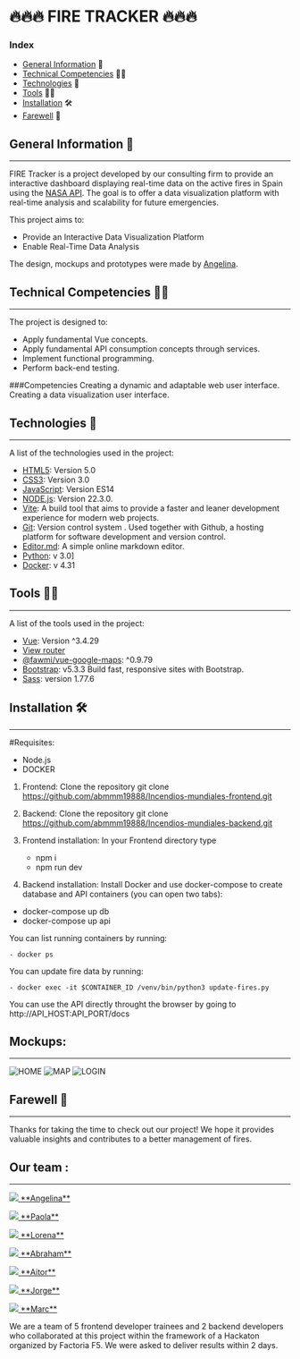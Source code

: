 # 🔥🔥🔥 FIRE TRACKER 🔥🔥🔥
### Index
- [General Information](#general-information) 📝
- [Technical Competencies](#technical-competencies) 💪🏼
- [Technologies](#technologies) 📲
- [Tools](#tools) 💅🏼
- [Installation](#installation) 🛠️
- [Farewell](#farewell) 🖖



##  General Information 📝
***
FIRE Tracker is a project developed by our consulting firm to provide an interactive dashboard displaying real-time data on the active fires in Spain using the [NASA API](https://firms.modaps.eosdis.nasa.gov/api/country/). The goal is to offer a data visualization platform with real-time analysis and scalability for future emergencies.

This project aims to:

- Provide an Interactive Data Visualization Platform
- Enable Real-Time Data Analysis
  
The design, mockups and prototypes were made by [Angelina](https://github.com/Angelinabassano). 



## Technical Competencies 💪🏼
***
The project is designed to:

- Apply fundamental Vue concepts.
- Apply fundamental API consumption concepts through services.
- Implement functional programming.
- Perform back-end testing.
  
###Competencies
Creating a dynamic and adaptable web user interface.
Creating a data visualization user interface.



##  Technologies 📲
***
A list of the technologies used in the project: 

* [HTML5](https://developer.mozilla.org/en-US/docs/Web/Guide/HTML/HTML5): Version 5.0
* [CSS3](https://developer.mozilla.org/en-US/docs/Web/CSS): Version 3.0
* [JavaScript](https://developer.mozilla.org/en-US/docs/Web/JavaScript): Version ES14
* [NODE.js](https://nodejs.org/en): Version 22.3.0.
* [Vite](https://vitejs.dev/): A build tool that aims to provide a faster and leaner development experience for modern web projects.
* [Git](https://git-scm.com/): Version control system . Used together with Github, a hosting platform for software development and version control.
* [Editor.md](https://pandao.github.io/editor.md/en.html): A simple online markdown editor.
* [Python](https://www.python.org/downloads/): v 3.0]
* [Docker](https://www.docker.com/): v 4.31



##  Tools 💅🏼
***
A list of the tools used in the project:  

* [Vue](https://vuejs.org/): Version ^3.4.29
* [View router](https://router.vuejs.org/)
* [@fawmi/vue-google-maps](https://github.com/fawmi/vue-google-maps): ^0.9.79
* [Bootstrap](https://getbootstrap.com/): v5.3.3 Build fast, responsive sites with Bootstrap.
* [Sass](https://sass-lang.com/): version 1.77.6



##  Installation 🛠️
***
#Requisites: 

- Node.js
- DOCKER 

1. Frontend: Clone the repository git clone https://github.com/abmmm19888/Incendios-mundiales-frontend.git

2. Backend:  Clone the repository git clone https://github.com/abmmm19888/Incendios-mundiales-backend.git 

3. Frontend installation: In your Frontend directory type   
   - npm i
   - npm run dev

4. Backend installation: Install Docker and use docker-compose to create database and API containers (you can open two tabs):

  - docker-compose up db
  - docker-compose up api

  You can list running containers by running:

    - docker ps

  You can update fire data by running:

    - docker exec -it $CONTAINER_ID /venv/bin/python3 update-fires.py

  You can use the API directly throught the browser by going to http://API_HOST:API_PORT/docs



##  Mockups:
***

![HOME](https://i.ibb.co/1JZ31x5/HOME.png)
![MAP](https://i.ibb.co/4fF5SrQ/MAPA.jpg)
![LOGIN](https://i.ibb.co/Ry9h57N/LOGIN.jpg)


##  Farewell 🖖
***
Thanks for taking the time to check out our project! We hope it provides valuable insights and contributes to a better management of fires.


## Our team :

***
 
<p> <a href="https://github.com/Angelinabassano">
    <img src="https://img.shields.io/badge/GitHub-100000?style=for-the-badge&logo=github&logoColor=white"> **Angelina**</a></p>
    
<p> <a href="https://github.com/0795PAO">
    <img src="https://img.shields.io/badge/GitHub-100000?style=for-the-badge&logo=github&logoColor=white"> **Paola**</a></p>
    
<p> <a href="https://github.com/loren-2">
    <img src="https://img.shields.io/badge/GitHub-100000?style=for-the-badge&logo=github&logoColor=white"> **Lorena**</a></p>
    
<p> <a href="https://github.com/abmmm19888">
    <img src="https://img.shields.io/badge/GitHub-100000?style=for-the-badge&logo=github&logoColor=white"> **Abraham**</a></p>
    
<p> <a href="https://github.com/aitorgarciafernandez">
    <img src="https://img.shields.io/badge/GitHub-100000?style=for-the-badge&logo=github&logoColor=white"> **Aitor**</a></p>

<p> <a href="https://github.com/Jorgecas71">
   <img src="https://img.shields.io/badge/GitHub-100000?style=for-the-badge&logo=github&logoColor=white"> **Jorge**</a></p>

<p> <a href="https://github.com/marc-canals-basetis">
   <img src="https://img.shields.io/badge/GitHub-100000?style=for-the-badge&logo=github&logoColor=white"> **Marc**</a></p>


We are a team of 5 frontend developer trainees and 2 backend developers who collaborated at this project within the framework of a Hackaton organized by Factoria F5. We were asked to deliver results within 2 days.
